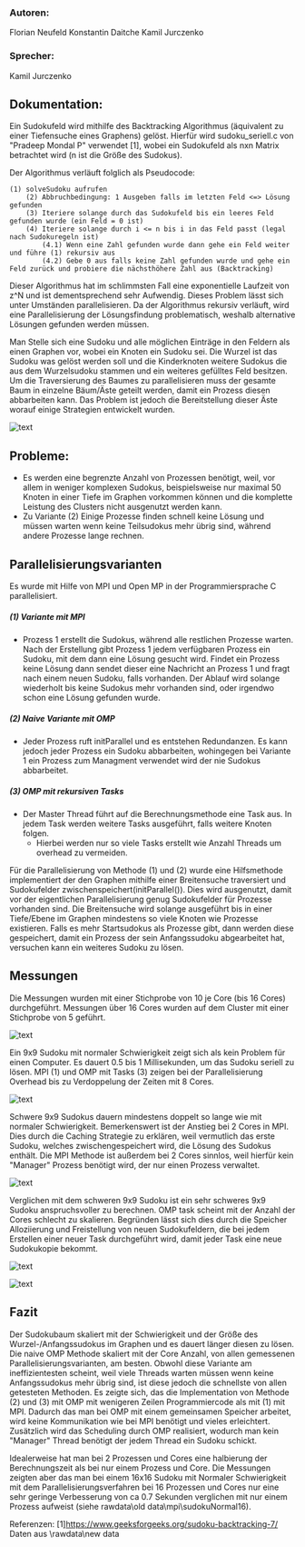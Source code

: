 ### Autoren:
Florian Neufeld
Konstantin Daitche
Kamil Jurczenko
### Sprecher:
Kamil Jurczenko 


## Dokumentation:
Ein Sudokufeld wird mithilfe des Backtracking Algorithmus (äquivalent zu einer Tiefensuche eines Graphens) gelöst. Hierfür wird sudoku_seriell.c von "Pradeep Mondal P" verwendet [1], wobei ein Sudokufeld als nxn Matrix betrachtet wird (n ist die Größe des Sudokus).

Der Algorithmus verläuft folglich als Pseudocode:
	
	(1) solveSudoku aufrufen
		(2) Abbruchbedingung: 1 Ausgeben falls im letzten Feld <=> Lösung gefunden
		(3) Iteriere solange durch das Sudokufeld bis ein leeres Feld gefunden wurde (ein Feld = 0 ist)
		(4) Iteriere solange durch i <= n bis i in das Feld passt (legal nach Sudokuregeln ist)
			(4.1) Wenn eine Zahl gefunden wurde dann gehe ein Feld weiter und führe (1) rekursiv aus
			(4.2) Gebe 0 aus falls keine Zahl gefunden wurde und gehe ein Feld zurück und probiere die nächsthöhere Zahl aus (Backtracking)
	
Dieser Algorithmus hat im schlimmsten Fall eine exponentielle Laufzeit von z^N und ist dementsprechend sehr Aufwendig.
Dieses Problem lässt sich unter Umständen parallelisieren. Da der Algorithmus rekursiv verläuft, wird eine Parallelisierung der Lösungsfindung problematisch, weshalb alternative Lösungen gefunden werden müssen.
		
Man Stelle sich eine Sudoku und alle möglichen Einträge in den Feldern als einen Graphen vor, wobei ein Knoten ein Sudoku sei. Die Wurzel ist das Sudoku was gelöst werden soll und die Kinderknoten weitere Sudokus die aus dem Wurzelsudoku stammen und ein weiteres gefülltes Feld besitzen. Um die Traversierung des Baumes zu parallelisieren muss der gesamte Baum in einzelne Bäum/Äste geteilt werden, damit ein Prozess diesen abbarbeiten kann. Das Problem ist jedoch die Bereitstellung dieser Äste worauf einige Strategien entwickelt wurden.

![text](./sudokuBaum.png)

## Probleme:
- Es werden eine begrenzte Anzahl von Prozessen benötigt, weil, vor allem in weniger komplexen Sudokus, beispielsweise nur maximal 50 Knoten in einer Tiefe im Graphen vorkommen können und die komplette Leistung des Clusters nicht ausgenutzt werden kann. 
- Zu Variante (2) Einige Prozesse finden schnell keine Lösung und müssen warten wenn keine Teilsudokus mehr übrig sind, während andere Prozesse lange rechnen.

## Parallelisierungsvarianten			
Es wurde mit Hilfe von MPI und Open MP in der Programmiersprache C parallelisiert.
##### (1) Variante mit MPI
- Prozess 1 erstellt die Sudokus, während alle restlichen Prozesse warten. Nach der Erstellung gibt Prozess 1 jedem verfügbaren Prozess ein Sudoku, mit dem dann eine Lösung gesucht wird.
 Findet ein Prozess keine Lösung dann sendet dieser eine Nachricht an Prozess 1 und fragt nach einem neuen Sudoku, falls vorhanden.
 Der Ablauf wird solange wiederholt bis keine Sudokus mehr vorhanden sind, oder irgendwo schon eine Lösung gefunden wurde.

##### (2) Naive Variante mit OMP
- Jeder Prozess ruft initParallel und es entstehen Redundanzen. 
Es kann jedoch jeder Prozess ein Sudoku abbarbeiten, wohingegen bei Variante 1 ein Prozess zum Managment verwendet wird der nie Sudokus abbarbeitet.

##### (3) OMP mit rekursiven Tasks
- Der Master Thread führt auf die Berechnungsmethode eine Task aus. In jedem Task werden weitere Tasks ausgeführt, falls weitere Knoten folgen.
    - Hierbei werden nur so viele Tasks erstellt wie Anzahl Threads um overhead zu vermeiden.

Für die Parallelisierung von Methode (1) und (2) wurde eine Hilfsmethode implementiert der den Graphen mithilfe einer Breitensuche traversiert und Sudokufelder zwischenspeichert(initParallel()). Dies wird ausgenutzt, damit vor der eigentlichen Parallelisierung genug Sudokufelder für Prozesse vorhanden sind. Die Breitensuche wird solange ausgeführt bis in einer Tiefe/Ebene im Graphen mindestens so viele Knoten wie Prozesse existieren. Falls es mehr Startsudokus als Prozesse gibt, dann werden diese gespeichert, damit ein Prozess der sein Anfangssudoku abgearbeitet hat, versuchen kann ein weiteres Sudoku zu lösen.

## Messungen

Die Messungen wurden mit einer Stichprobe von 10 je Core (bis 16 Cores) durchgeführt. Messungen über 16 Cores wurden auf dem Cluster mit einer Stichprobe von 5 geführt.

![text](./9x9n.png)			

Ein 9x9 Sudoku mit normaler Schwierigkeit zeigt sich als kein Problem für einen Computer. Es dauert 0.5 bis 1 Millisekunden, um das Sudoku seriell zu lösen. MPI (1) und OMP mit Tasks (3) zeigen bei der Parallelisierung Overhead bis zu Verdoppelung der Zeiten mit 8 Cores. 

![text](./9x9s.png)	

Schwere 9x9 Sudokus dauern mindestens doppelt so lange wie mit normaler Schwierigkeit. Bemerkenswert ist der Anstieg bei 2 Cores in MPI. Dies durch die Caching Strategie zu erklären, weil vermutlich das erste Sudoku, welches zwischengespeichert wird, die Lösung des Sudokus enthält. Die MPI Methode ist außerdem bei 2 Cores sinnlos, weil hierfür kein "Manager" Prozess benötigt wird, der nur einen Prozess verwaltet.

![text](./9x9ss.png)	

Verglichen mit dem schweren 9x9 Sudoku ist ein sehr schweres 9x9 Sudoku anspruchsvoller zu berechnen.
OMP task scheint mit der Anzahl der Cores schlecht zu skalieren. Begründen lässt sich dies durch die Speicher Alloziierung und Freistellung von neuen Sudokufeldern, die bei jedem Erstellen einer neuer Task durchgeführt wird, damit jeder Task eine neue Sudokukopie bekommt. 

![text](./16x16n.png)	



![text](./cluster.png)	
			
## Fazit
Der Sudokubaum skaliert mit der Schwierigkeit und der Größe des Wurzel-/Anfangssudokus im Graphen und es dauert länger diesen zu lösen.
Die naive OMP Methode skaliert mit der Core Anzahl, von allen gemessenen Parallelisierungsvarianten, am besten. Obwohl diese Variante am ineffizientesten scheint, weil viele Threads warten müssen wenn keine Anfangssudokus mehr übrig sind, ist diese jedoch die schnellste von allen getesteten Methoden.
Es zeigte sich, das die Implementation von Methode (2) und (3) mit OMP mit wenigeren Zeilen Programmiercode als mit (1) mit MPI. 
Dadurch das man bei OMP mit einem gemeinsamen Speicher arbeitet, wird keine Kommunikation wie bei MPI benötigt und vieles erleichtert. Zusätzlich wird das Scheduling durch OMP realisiert, wodurch man kein "Manager" Thread benötigt der jedem Thread ein Sudoku schickt.

Idealerweise hat man bei 2 Prozessen und Cores eine halbierung der Berechnungszeit als bei nur einem Prozess und Core. Die Messungen zeigten aber das man bei einem 16x16 Sudoku mit Normaler Schwierigkeit mit dem Parallelisierungsverfahren bei 16 Prozessen
und Cores nur eine sehr geringe Verbesserung von ca 0.7 Sekunden verglichen mit nur einem Prozess aufweist (siehe rawdata\old data\mpi\sudokuNormal16). 


Referenzen:
[1]https://www.geeksforgeeks.org/sudoku-backtracking-7/
Daten aus \rawdata\new data
